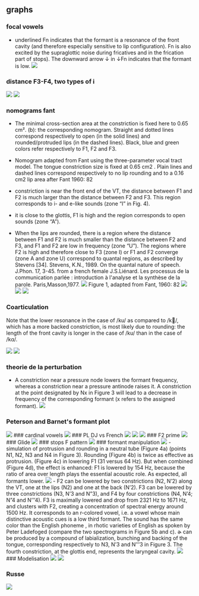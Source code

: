## graphs

### focal vowels

- underlined Fn indicates that the formant is a resonance of the front cavity (and therefore especially sensitive to lip configuration). Fn is also excited by the supraglottic noise during fricatives and in the frication part of stops). The downward arrow ↓ in ↓Fn indicates that the formant is low.
  <img src="img/2019-06-10-21-57-17.png">

### distance F3-F4, two types of i

<img src="img/2019-06-10-16-00-38.png">

<img src="img/2019-06-10-16-00-23.png">

### nomograms fant

- The minimal cross-section area at the constriction is fixed here to 0.65 cm². (b): the corresponding nomogram. Straight and dotted lines correspond respectively to open (in the solid lines) and rounded/protruded lips (in the dashed lines). Black, blue and green colors refer respectively to F1, F2 and F3.

- Nomogram adapted from Fant using the three-parameter vocal tract model. The tongue constriction size is fixed at 0.65 cm2 . Plain lines and dashed lines correspond respectively to no lip rounding and to a 0.16 cm2 lip area
  after Fant 1960: 82

- constriction is near the front end of the VT, the distance between F1 and F2 is much larger than the distance between F2 and F3. This region corresponds to i- and e-like sounds (zone “I” in Fig. 4).
- it is close to the glottis, F1 is high and the region corresponds to open sounds (zone “A”).
- When the lips are rounded, there is a region where the distance between F1 and F2 is much smaller than the distance between F2 and F3, and F1 and F2 are low in frequency (zone “U”).
  The regions where F2 is high and therefore close to F3 (zone I) or F1 and F2 converge (zone A and zone U) correspond to quantal regions, as described by Stevens [34].
  Stevens, K.N., 1989. On the quantal nature of speech. J.Phon. 17, 3-45.
  from a french female
  J.S.Liénard. Les processus de la communication parlée : introduction à l'analyse et la synthèse de la parole. Paris,Masson,1977.
  <img src="img/2019-06-10-15-52-00.png">
  Figure 1, adapted from Fant, 1960: 82
  <img src="img/2019-06-10-15-56-55.png">
  <img src="img/2019-06-10-21-41-51.png">
  <img src="img/2019-06-10-22-14-24.png">

### Coarticulation

Note that the lower resonance in the case of /ku/ as compared to /k/, which has a more backed constriction, is most likely due to rounding: the length of the front cavity is longer in the case of /ku/ than in the case of /kɑ/.

<img src="img/2019-06-11-11-06-58.png">

<img src="img/2019-06-10-16-01-54.png">

### theorie de la perturbation

- A constriction near a pressure node lowers the formant frequency, whereas a constriction near a pressure antinode raises it. A constriction at the point designated by Nx in Figure 3 will lead to a decrease in frequency of the corresponding formant (x refers to the assigned formant).
  <img src="img/2019-06-11-11-44-55.png">

### Peterson and Barnet's formant plot

  <img src="img/2019-06-10-15-21-49.png">
### cardinal vowels
<img src="img/2019-06-10-15-28-15.png">
### PL DJ vs French
<img src="img/2019-06-10-15-34-56.png">
<img src="img/2019-06-10-15-35-03.png">
<img src="img/2019-06-10-21-55-08.png">
### F2 prime
<img src="img/2019-06-10-15-39-56.png">
### Glide
<img src="img/2019-06-11-10-40-03.png">
### stops F pattern
<img src="img/2019-06-11-10-58-19.png">
### formant manipulation
<img src="img/2019-06-11-11-10-18.png">
- simulation of protrusion and rounding in a neutral tube (Figure 4a) (points N1, N2, N3 and N4 in Figure 3). Rounding (Figure 4b) is twice as effective as protrusion. (Figure 4c) in lowering F1 (31 versus 64 Hz). But when combined (Figure 4d), the effect is enhanced: F1 is lowered by 154 Hz, because the ratio of area over length plays the essential acoustic role. As expected, all formants lower.
<img src="img/2019-06-11-13-37-30.png">
 - F2 can be lowered by two constrictions (N2, N’2) along the VT, one at the lips (N2) and one at the back (N’2). F3 can be lowered by three constrictions (N3, N’3 and N”3), and F4 by four constrictions (N4, N’4; N”4 and N’’’4). F3 is maximally lowered and drop from 2321 Hz to 1671 Hz, and clusters with F2, creating a concentration of spectral energy around 1500 Hz. It corresponds to an r-colored vowel, i.e. a vowel whose main distinctive acoustic cues is a low third formant. The sound has the same color than the English phoneme , in rhotic varieties of English as spoken by Peter Ladefoged (compare the two spectrograms in Figure 5b and c). ɚ can be produced by a compound of labialization, bunching and backing of the tongue, corresponding respectively to N3, N’3 and N’’’3 in Figure 3. The fourth constriction, at the glottis end, represents the laryngeal cavity.
 <img src="img/2019-06-11-13-44e52.png">
### Modelisation

<img src="img/2019-06-11-11-37-47.png">
<img src="img/2019-06-11-11-43-45.png">

### Russe

<img src="img/2019-06-11-11-41-48.png">
